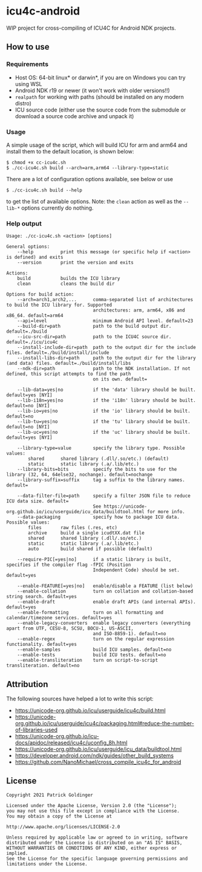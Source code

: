 # icu4c-android

WIP project for cross-compiling of ICU4C for Android NDK projects.

## How to use

### Requirements

- Host OS: 64-bit linux* or darwin*, if you are on Windows you can try
  using WSL
- Android NDK r19 or newer (it won't work with older versions!!)
- `realpath` for working with paths (should be installed on any modern distro)
- ICU source code (either use the source code from the submodule or download
  a source code archive and unpack it)

### Usage

A simple usage of the script, which will build ICU for arm and arm64 and
install them to the default location, is shown below:

```
$ chmod +x cc-icu4c.sh
$ ./cc-icu4c.sh build --arch=arm,arm64 --library-type=static
```

There are a lot of configuration options available, see below or use
```
$ ./cc-icu4c.sh build --help
```
to get the list of available options. Note: the `clean` action as well as the `--lib-*` options currently do nothing.

### Help output

```
Usage: ./cc-icu4c.sh <action> [options]

General options:
    --help          print this message (or specific help if <action> is defined) and exits
    --version       print the version and exits

Actions:
    build           builds the ICU library
    clean           cleans the build dir

Options for build action:
    --arch=arch1,arch2,...      comma-separated list of architectures to build the ICU library for. Supported
                                architectures: arm, arm64, x86 and x86_64. default=arm64
    --api=level                 minimum Android API level. default=23
    --build-dir=path            path to the build output dir. default=./build
    --icu-src-dir=path          path to the ICU4C source dir. default=./icu/icu4c
    --install-include-dir=path  path to the output dir for the include files. default=./build/install/include
    --install-libs-dir=path     path to the output dir for the library (and data) files. default=./build/install/libs
    --ndk-dir=path              path to the NDK installation. If not defined, this script attempts to find the path
                                on its own. default=

    --lib-data=yes|no           if the 'data' library should be built. default=yes [NYI]
    --lib-i18n=yes|no           if the 'i18n' library should be built. default=no [NYI]
    --lib-io=yes|no             if the 'io' library should be built. default=no
    --lib-tu=yes|no             if the 'tu' library should be built. default=no [NYI]
    --lib-uc=yes|no             if the 'uc' library should be built. default=yes [NYI]

    --library-type=value        specify the library type. Possible values:
        shared      shared library (.dll/.so/etc.) (default)
        static      static library (.a/.lib/etc.)
    --library-bits=bits         specify the bits to use for the library (32, 64, 64else32, nochange). default=nochange
    --library-suffix=suffix     tag a suffix to the library names. default=

    --data-filter-file=path     specify a filter JSON file to reduce ICU data size. default=
                                See https://unicode-org.github.io/icu/userguide/icu_data/buildtool.html for more info.
    --data-packaging            specify how to package ICU data. Possible values:
        files       raw files (.res, etc)
        archive     build a single icudtXX.dat file
        shared      shared library (.dll/.so/etc.)
        static      static library (.a/.lib/etc.)
        auto        build shared if possible (default)

    --require-PIC[=yes|no]      if a static library is built, specifies if the compiler flag -fPIC (Position
                                Independent Code) should be set. default=yes

    --enable-FEATURE[=yes|no]   enable/disable a FEATURE (list below)
    --enable-collation          turn on collation and collation-based string search. default=yes
    --enable-draft              enable draft APIs (and internal APIs). default=yes
    --enable-formatting         turn on all formatting and calendar/timezone services. default=yes
    --enable-legacy-converters  enable legacy converters (everything apart from UTF, CESU-8, SCSU, BOCU-1, US-ASCII,
                                and ISO-8859-1). default=no
    --enable-regex              turn on the regular expression functionality. default=yes
    --enable-samples            build ICU samples. default=no
    --enable-tests              build ICU tests. default=no
    --enable-transliteration    turn on script-to-script transliteration. default=no
```

## Attribution

The following sources have helped a lot to write this script:
- https://unicode-org.github.io/icu/userguide/icu4c/build.html
- https://unicode-org.github.io/icu/userguide/icu4c/packaging.html#reduce-the-number-of-libraries-used
- https://unicode-org.github.io/icu-docs/apidoc/released/icu4c/uconfig_8h.html
- https://unicode-org.github.io/icu/userguide/icu_data/buildtool.html
- https://developer.android.com/ndk/guides/other_build_systems
- https://github.com/NanoMichael/cross_compile_icu4c_for_android

## License

```
Copyright 2021 Patrick Goldinger

Licensed under the Apache License, Version 2.0 (the "License");
you may not use this file except in compliance with the License.
You may obtain a copy of the License at

http://www.apache.org/licenses/LICENSE-2.0

Unless required by applicable law or agreed to in writing, software
distributed under the License is distributed on an "AS IS" BASIS,
WITHOUT WARRANTIES OR CONDITIONS OF ANY KIND, either express or implied.
See the License for the specific language governing permissions and
limitations under the License.
```
